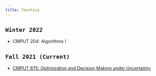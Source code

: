 ```yaml
---
title: Teaching
---
```



## `Winter 2022`

- CMPUT 204: Algorithms I


## `Fall 2021 (Current)`

- [CMPUT 675: Optimization and Decision Making under Uncertainty](/optcourse)



